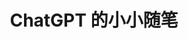 ---
title: ChatGPT 的小小随笔
description: 只会梦到电子羊多没意思呀~
image: ChatGPT(forsure).png
categories:
    - gpt
comments: false
license: false
toc: true
readingTime: false
# Badge style
style:
    background: "#146049"
    color: "#FFFFFF"
---